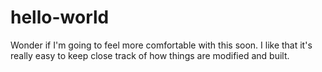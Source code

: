 # hello-world
Wonder if I'm going to feel more comfortable with this soon.
I like that it's really easy to keep close track of how things are modified and built.
